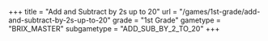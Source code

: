 +++
title = "Add and Subtract by 2s up to 20"
url = "/games/1st-grade/add-and-subtract-by-2s-up-to-20"
grade = "1st Grade"
gametype = "BRIX_MASTER"
subgametype = "ADD_SUB_BY_2_TO_20"
+++